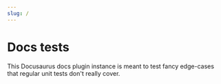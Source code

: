 ```yaml
---
slug: /
---
```


# Docs tests

This Docusaurus docs plugin instance is meant to test fancy edge-cases that regular unit tests don't really cover.
